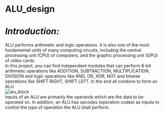 # ALU_design

# *Introduction:* <br>
ALU performs arithmetic and logic operations. It is also one of the most fundamental units of many computing circuits, including the central processing unit (CPU) of computers, and the graphic processing unit (GPU) of video cards. <br>
In this project, you can find independent modules that can perform 8-bit arithmetic operations like ADDITION, SUBTRACTION, MULTIPLICATION, DIVISION and logic operations like AND, OR, XOR, NOT and bitwise operations like SHIFT RIGHT, SHIFT LEFT. In the end all combine to form an ALU.<br>
![alu_block](https://github.com/NardenSobhy/ALU_design/assets/120674227/1ae9b27a-43eb-4381-b70c-a8425431b853) <br>
Inputs of an ALU are primarily the operands which are the data to be operated on. In addition, an ALU has opcodes (operation codes) as inputs to control the type of operation the ALU shall perform. <br>
